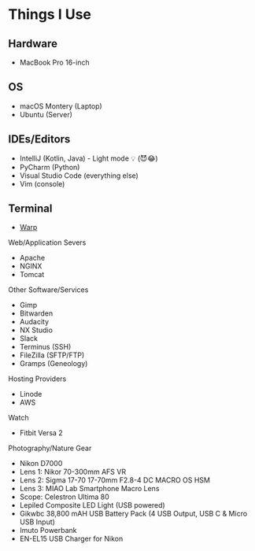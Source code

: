 # Things I Use

## Hardware
* MacBook Pro 16-inch

## OS
* macOS Montery (Laptop)
* Ubuntu (Server)

## IDEs/Editors
* IntelliJ (Kotlin, Java) - Light mode 💡 (😈😂)
* PyCharm (Python)
* Visual Studio Code (everything else)
* Vim (console)

## Terminal
* [Warp](https://www.warp.dev/)

Web/Application Severs
* Apache
* NGINX
* Tomcat

Other Software/Services
* Gimp
* Bitwarden
* Audacity
* NX Studio
* Slack
* Terminus (SSH)
* FileZilla (SFTP/FTP)
* Gramps (Geneology)

Hosting Providers
* Linode
* AWS

Watch
* Fitbit Versa 2

Photography/Nature Gear
* Nikon D7000
* Lens 1: Nikor 70-300mm AFS VR
* Lens 2: Sigma 17-70 17-70mm F2.8-4 DC MACRO OS HSM 
* Lens 3: MIAO Lab Smartphone Macro Lens
* Scope: Celestron Ultima 80
* Lepiled Composite LED Light (USB powered)
* Gikwbc 38,800 mAH USB Battery Pack (4 USB Output, USB C & Micro USB Input)
* Imuto Powerbank
* EN-EL15 USB Charger for Nikon
